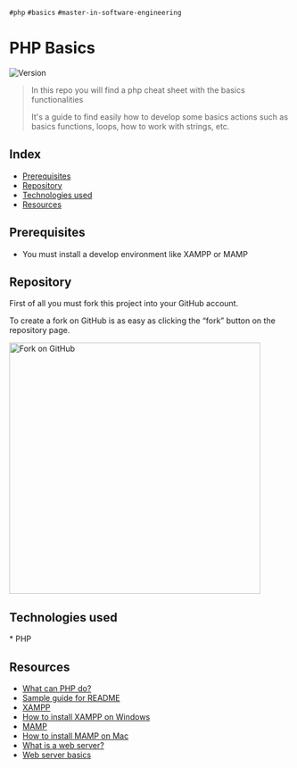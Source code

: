 `#php` `#basics` `#master-in-software-engineering`

# PHP Basics <!-- omit in toc -->

<p>
  <img alt="Version" src="https://img.shields.io/badge/version-1.0-blue.svg?cacheSeconds=2592000" />
</p>

> In this repo you will find a php cheat sheet with the basics functionalities
>
> It's a guide to find easily how to develop some basics actions such as basics functions, loops, how to work with strings, etc.

## Index <!-- omit in toc -->

- [Prerequisites](#prerequisites)
- [Repository](#repository)
- [Technologies used](#technologies-used)
- [Resources](#resources)

## Prerequisites

- You must install a develop environment like XAMPP or MAMP

## Repository

First of all you must fork this project into your GitHub account.

To create a fork on GitHub is as easy as clicking the “fork” button on the repository page.

<img src="https://docs.github.com/assets/images/help/repository/fork_button.jpg" alt="Fork on GitHub" width='450'>

## Technologies used

\* PHP
## Resources

- [What can PHP do?](https://www.php.net/manual/es/intro-whatcando.php)
- [Sample guide for README](https://gist.github.com/Villanuevand/6386899f70346d4580c723232524d35a)
- [XAMPP](https://www.apachefriends.org/es/index.html)
- [How to install XAMPP on Windows](https://www.youtube.com/watch?v=h6DEDm7C37A)
- [MAMP](https://www.mamp.info/en/windows/)
- [How to install MAMP on Mac](https://www.youtube.com/watch?v=rN7JOs34akU)
- [What is a web server?](https://www.youtube.com/watch?v=Yt1nesKi5Ec)
- [Web server basics](https://www.youtube.com/watch?v=3VqfpVKvlxQ)
